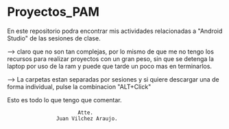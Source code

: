 # Proyectos_PAM
En este repositorio podra encontrar mis actividades relacionadas a "Android Studio"
de las sesiones de clase.

--> claro que no son tan complejas, por lo mismo de que me no tengo los recursos 
para realizar proyectos con un gran peso, sin que se detenga la laptop por uso de
la ram y puede que tarde un poco mas en terminarlos.

--> La carpetas estan separadas por sesiones y si quiere descargar una de forma 
 individual, pulse la combinacion "ALT+Click" 

Esto es todo lo que tengo que comentar.

                           Atte.
                    Juan Vilchez Araujo.